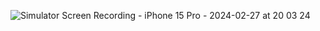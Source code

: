 ![Simulator Screen Recording - iPhone 15 Pro - 2024-02-27 at 20 03 24](https://github.com/agkayacaner/MalatyaLife/assets/98266284/b54b2374-3378-4890-a955-c943f15365c2)
